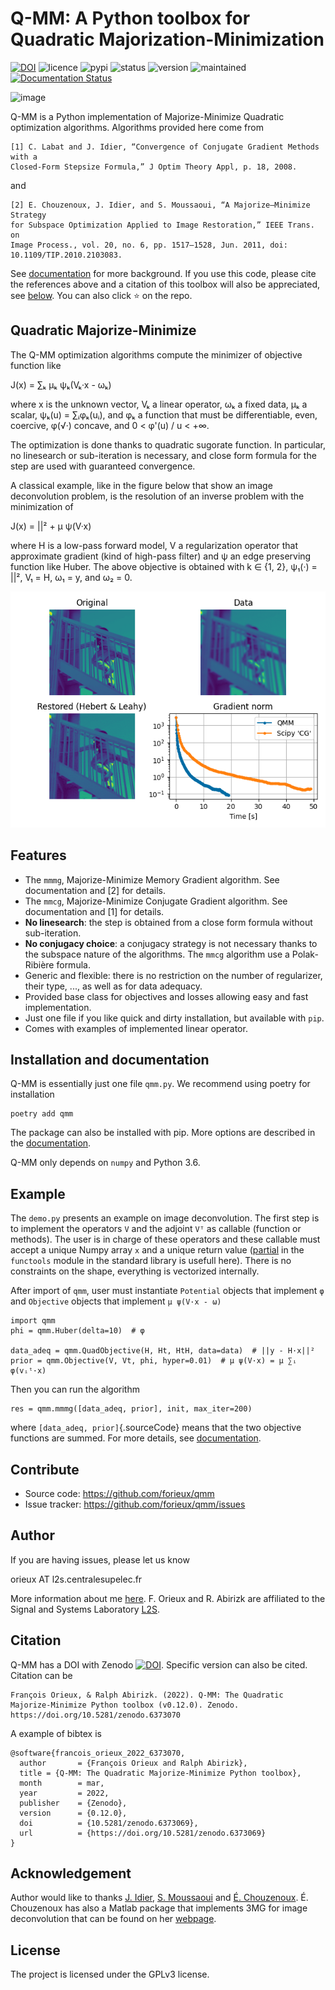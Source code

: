 Q-MM: A Python toolbox for Quadratic Majorization-Minimization
==============================================================

[![DOI](https://zenodo.org/badge/DOI/10.5281/zenodo.6373070.svg)](https://doi.org/10.5281/zenodo.6373070)
![licence](https://img.shields.io/github/license/forieux/qmm)
![pypi](https://img.shields.io/pypi/v/qmm)
![status](https://img.shields.io/pypi/status/qmm)
![version](https://img.shields.io/pypi/pyversions/qmm)
![maintained](https://img.shields.io/maintenance/yes/2022)
[![Documentation Status](https://readthedocs.org/projects/qmm/badge/?version=latest)](https://qmm.readthedocs.io/en/latest/?badge=latest)

![image](./docs/qmm.png)

Q-MM is a Python implementation of Majorize-Minimize Quadratic
optimization algorithms. Algorithms provided here come from

    [1] C. Labat and J. Idier, “Convergence of Conjugate Gradient Methods with a
    Closed-Form Stepsize Formula,” J Optim Theory Appl, p. 18, 2008.

and

    [2] E. Chouzenoux, J. Idier, and S. Moussaoui, “A Majorize–Minimize Strategy
    for Subspace Optimization Applied to Image Restoration,” IEEE Trans. on
    Image Process., vol. 20, no. 6, pp. 1517–1528, Jun. 2011, doi:
    10.1109/TIP.2010.2103083.

See [documentation](https://qmm.readthedocs.io/en/stable/index.html) for more
background. If you use this code, please cite the references above and a
citation of this toolbox will also be appreciated, see [below](#citation). You
can also click ⭐ on the repo.

Quadratic Majorize-Minimize
---------------------------

The Q-MM optimization algorithms compute the minimizer of objective
function like

J(x) = ∑ₖ μₖ ψₖ(Vₖ·x - ωₖ)

where x is the unknown vector, Vₖ a linear operator, ωₖ a fixed data, μₖ
a scalar, ψₖ(u) = ∑ᵢφₖ(uᵢ), and φₖ a function that must be
differentiable, even, coercive, φ(√·) concave, and 0 \< φ\'(u) / u \<
+∞.

The optimization is done thanks to quadratic sugorate function. In
particular, no linesearch or sub-iteration is necessary, and close form
formula for the step are used with guaranteed convergence.

A classical example, like in the figure below that show an image
deconvolution problem, is the resolution of an inverse problem with the
minimization of

J(x) = \|\|² + μ ψ(V·x)

where H is a low-pass forward model, V a regularization operator that
approximate gradient (kind of high-pass filter) and ψ an edge preserving
function like Huber. The above objective is obtained with k ∈ {1, 2},
ψ₁(·) = \|\|², V₁ = H, ω₁ = y, and ω₂ = 0.

![image](./docs/image.png)

Features
--------

-   The `mmmg`, Majorize-Minimize Memory Gradient algorithm. See
    documentation and \[2\] for details.
-   The `mmcg`, Majorize-Minimize Conjugate Gradient algorithm. See
    documentation and \[1\] for details.
-   **No linesearch**: the step is obtained from a close form formula
    without sub-iteration.
-   **No conjugacy choice**: a conjugacy strategy is not necessary
    thanks to the subspace nature of the algorithms. The `mmcg`
    algorithm use a Polak-Ribière formula.
-   Generic and flexible: there is no restriction on the number of
    regularizer, their type, ..., as well as for data adequacy.
-   Provided base class for objectives and losses allowing easy and fast
    implementation.
-   Just one file if you like quick and dirty installation, but
    available with `pip`.
-   Comes with examples of implemented linear operator.

Installation and documentation
------------------------------

Q-MM is essentially just one file `qmm.py`. We recommend using poetry
for installation

``` {.sourceCode .sh}
poetry add qmm
```

The package can also be installed with pip. More options are described
in the [documentation](https://qmm.readthedocs.io/en/stable/index.html).

Q-MM only depends on `numpy` and Python 3.6.

Example
-------

The `demo.py` presents an example on image deconvolution. The first step
is to implement the operators `V` and the adjoint `Vᵀ` as callable
(function or methods). The user is in charge of these operators and
these callable must accept a unique Numpy array `x` and a unique return
value
([partial](https://docs.python.org/fr/3.9/library/functools.html#functools.partial)
in the `functools` module in the standard library is usefull here).
There is no constraints on the shape, everything is vectorized
internally.

After import of `qmm`, user must instantiate `Potential` objects that
implement `φ` and `Objective` objects that implement `μ ψ(V·x - ω)`

``` {.sourceCode .python}
import qmm
phi = qmm.Huber(delta=10)  # φ

data_adeq = qmm.QuadObjective(H, Ht, HtH, data=data)  # ||y - H·x||²
prior = qmm.Objective(V, Vt, phi, hyper=0.01)  # μ ψ(V·x) = μ ∑ᵢ φ(vᵢᵗ·x)
```

Then you can run the algorithm

``` {.sourceCode .python}
res = qmm.mmmg([data_adeq, prior], init, max_iter=200)
```

where `[data_adeq, prior]`{.sourceCode} means that the two objective
functions are summed. For more details, see
[documentation](https://qmm.readthedocs.io/en/stable/index.html).

Contribute
----------

-   Source code: <https://github.com/forieux/qmm>
-   Issue tracker: <https://github.com/forieux/qmm/issues>

Author
------

If you are having issues, please let us know

orieux AT l2s.centralesupelec.fr

More information about me [here](https://pro.orieux.fr). F. Orieux and
R. Abirizk are affiliated to the Signal and Systems Laboratory
[L2S](https://l2s.centralesupelec.fr/).

Citation
--------

Q-MM has a DOI with Zenodo
[![DOI](https://zenodo.org/badge/DOI/10.5281/zenodo.6373069.svg)](https://doi.org/10.5281/zenodo.6373069).
Specific version can also be cited. Citation can be

    François Orieux, & Ralph Abirizk. (2022). Q-MM: The Quadratic Majorize-Minimize Python toolbox (v0.12.0). Zenodo. https://doi.org/10.5281/zenodo.6373070

A example of bibtex is

    @software{francois_orieux_2022_6373070,
      author       = {François Orieux and Ralph Abirizk},
      title = {Q-MM: The Quadratic Majorize-Minimize Python toolbox},
      month        = mar,
      year         = 2022,
      publisher    = {Zenodo},
      version      = {0.12.0},
      doi          = {10.5281/zenodo.6373069},
      url          = {https://doi.org/10.5281/zenodo.6373069}
    }

Acknowledgement
---------------

Author would like to thanks [J.
Idier](https://pagespersowp.ls2n.fr/jeromeidier/en/jerome-idier-3/), [S.
Moussaoui](https://scholar.google.fr/citations?user=Vkr8yxkAAAAJ&hl=fr)
and [É. Chouzenoux](http://www-syscom.univ-mlv.fr/~chouzeno/). É.
Chouzenoux has also a Matlab package that implements 3MG for image
deconvolution that can be found on her
[webpage](http://www-syscom.univ-mlv.fr/~chouzeno/Logiciel.html).

License
-------

The project is licensed under the GPLv3 license.
